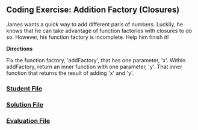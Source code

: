 ## Coding Exercise: Addition Factory (Closures)

James wants a quick way to add different paris of numbers. Luckily, he knows that he can take advantage of function factories with closures to do so. However, his function factory is incomplete. Help him finish it!

**Directions**

Fix the function factory, 'addFactory', that has one parameter, 'x'. Within addFactory, return an inner function with one parameter, 'y'. That inner function that returns the result of adding 'x' and 'y'.


### [Student File](./student.js)

### [Solution File]('./solution.js')

### [Evaluation File]('./evaluate.js')
